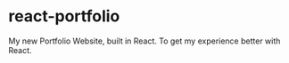 # react-portfolio
My new Portfolio Website, built in React. To get my experience better with React.
